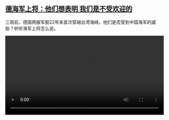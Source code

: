 <!--1728220624000-->
[德海军上将：他们想表明 我们是不受欢迎的](https://www.dw.com/zh/%E5%BE%B7%E6%B5%B7%E5%86%9B%E4%B8%8A%E5%B0%86%EF%BC%9A%E4%BB%96%E4%BB%AC%E6%83%B3%E8%A1%A8%E6%98%8E%20%E6%88%91%E4%BB%AC%E6%98%AF%E4%B8%8D%E5%8F%97%E6%AC%A2%E8%BF%8E%E7%9A%84/a-70394934)
------

<p>三周前，德国两艘军舰22年来首次穿越台湾海峡。他们是否受到中国海军的威胁？听听海军上将怎么说。</small></p><video src="https://tvdownloaddw-a.akamaihd.net/Events/mp4/vdt_zh/2024/dwvgchi241003_axelschulz_66fe6e8b84a8c_01icw_AVC_1280x720.mp4" controls style="width:100%"></video>
